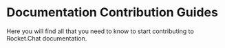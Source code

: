 # Documentation Contribution Guides

Here you will find all that you need to know to start contributing to Rocket.Chat documentation.